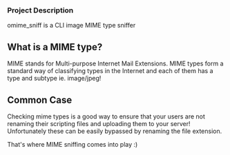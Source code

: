 ### Project Description

omime_sniff is a CLI image MIME type sniffer

## What is a MIME type?

MIME stands for Multi-purpose Internet Mail Extensions.
MIME types form a standard way of classifying types in the Internet and each of them
has a type and subtype ie. image/jpeg!

## Common Case

Checking mime types is a good way to ensure that your users are not renaming their scripting files and uploading them to your server! Unfortunately these can be easily bypassed by renaming the file extension. 

That's where MIME sniffing comes into play :)
